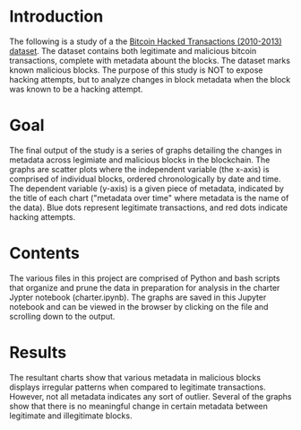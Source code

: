 # Introduction
The following is a study of a the [Bitcoin Hacked Transactions (2010-2013) dataset](https://ieee-dataport.org/open-access/bitcoin-hacked-transactions-2010-2013#files).
The dataset contains both legitimate and malicious bitcoin transactions, complete with metadata abount the blocks. The dataset marks known malicious blocks. The purpose of 
this study is NOT to expose hacking attempts, but to analyze changes in block metadata when the block was known to be a hacking attempt. 

# Goal
The final output of the study is a series of graphs detailing the changes in metadata across legimiate and malicious blocks in the blockchain.
The graphs are scatter plots where the independent variable (the x-axis) is comprised of individual blocks, ordered chronologically by date and time.
The dependent variable (y-axis) is a given piece of metadata, indicated by the title of each chart ("metadata over time" where metadata is the name of
the data). Blue dots represent legitimate transactions, and red dots indicate hacking attempts. 

# Contents
The various files in this project are comprised of Python and bash scripts that organize and prune the data in preparation for analysis in the charter Jypter notebook
(charter.ipynb). The graphs are saved in this Jupyter notebook and can be viewed in the browser by clicking on the file and scrolling down to the output.

# Results
The resultant charts show that various metadata in malicious blocks displays irregular patterns when compared to legitimate transactions. However, not all
metadata indicates any sort of outlier. Several of the graphs show that there is no meaningful change in certain metadata between legitimate and illegitimate blocks.

